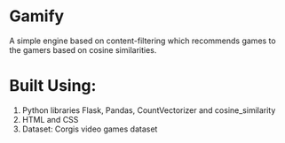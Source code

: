 # Gamify

A simple engine based on content-filtering which recommends games to the gamers based on cosine similarities.

# Built Using:
  1. Python libraries Flask, Pandas, CountVectorizer and cosine_similarity
  2. HTML and CSS
  3. Dataset: Corgis video games dataset
